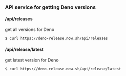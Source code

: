 ### API service for getting Deno versions

#### /api/releases

get all versions for Deno

```bash
$ curl https://deno-release.now.sh/api/releases
```

#### /api/release/latest

get latest version for Deno

```bash
$ curl https://deno-release.now.sh/api/release/latest
```
